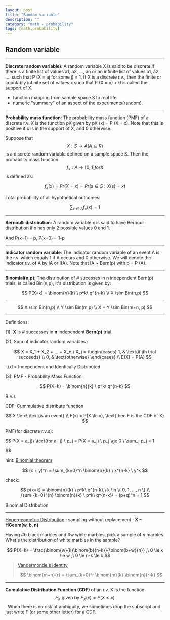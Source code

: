 ```yaml
---
layout: post
title: "Random variable"
description: ""
category: "math - probability"
tags: [math,probability]
---
```


<script type="text/javascript" async
  src="https://cdn.mathjax.org/mathjax/latest/MathJax.js?config=TeX-MML-AM_CHTML">
</script>

<script type="text/x-mathjax-config">
MathJax.Hub.Config({
  displayAlign: "left",
  displayIndent: "2em"
});
</script>

## Random variable

---

__Discrete random variable)__: A random variable X is said to be discrete if there is a finite list of values a1, a2, ..., an or an infinite list of values a1, a2, .... such that P (X = aj for some j) = 1. If X is a discrete r.v., then the finite or countably infinite set of values x such that P (X = x) > 0 is called the support of X.

- function mapping from sample space S to real life
- numeric "summary" of an aspect of the experiments(random).

---

__Probability mass function__: The probability mass function (PMF) of a discrete r.v. X is the function pX given by pX (x) = P (X = x). Note that this is positive if x is in the support of X, and 0 otherwise.

Suppose that $$ X: S \to A ( A \subseteq R ) $$ is a discrete random variable defined on a sample space S. Then the probability mass function $$ f_x: A \to [0, 1] for X $$ is defined as:

$$ f_x(x) = Pr(X = x) = Pr({s \in S : X(s) = x }) $$ 

Total probability of all hypothetical outcomes:

$$ \sum_{x \in A} f_x(x) = 1 $$

---

__Bernoulli distribution__: A random variable x is said to have Bernoulli distribution if x has only 2 possible values 0 and 1.

And P(x=1) = p, P(x=0) = 1-p

---

__Indicator random variable__: The indicator random variable of an event A is the r.v. which equals 1 if A occurs and 0 otherwise. We will denote the indicator r.v. of A by IA or I(A). Note that IA ~ Bern(p) with p = P (A).

---

__Binomial(n,p)__: The distribution of # sucesses in n independent Bern(p) trials, is called Bin(n,p), it's distribution is given by:

$$
P(X=k) = \binom{n}{k} \ p^k\ q^{n-k}
\\
X \sim Bin(n,p)
$$

---

$$
X \sim Bin(n,p)
\\
Y \sim Bin(m,p)
\\
X + Y \sim Bin(m+n, p)
$$

---

Definitions:

(1):
__X__ is # successes in __n__ independent __Bern(p)__ trial.

(2):
Sum of indicator random variables :

$$
X = X_1 + X_2 + ... + X_n,\ X_j =
\begin{cases}
1, & \text{if jth trial succeeds} \\
0, & \text{otherwise}
\end{cases}
\\
E(X) = P(A)
$$

i.i.d = Independent and Identically Distributed

(3): PMF - Probability Mass Function

$$
P(X=k) = \binom{n}{k} \ p^k\ q^{n-k}
$$

R.V.s

CDF: Cummulative distribute function

$$
X \le x\ \text{is an event}
\\
F(x) = P(X \le x), \text{then F is the CDF of X}
$$

PMF(for discrete r.v.s):

$$
P(X = a_j)\ \text{for all j}
\\
p_j = P(X = a_j)
\\
p_j \ge 0
\\
\sum_j p_j = 1

$$


hint: [Binomial theorem](https://en.wikipedia.org/wiki/Binomial_theorem)

$$
(x + y)^n = \sum_{k=0}^n \binom{n}{k} \ x^{n-k} \ y^k
$$


check:

$$
p(x=k) = \binom{n}{k} \ p^k\ q^{n-k},\ k \in \{ 0, 1, ..., n \}
\\
\sum_{k=0}^{n} \binom{n}{k} \ p^k\ q^{n-k}\ = (p+q)^n = 1
$$

Binomial Distribution

---

[Hypergeometric Distribution](https://en.wikipedia.org/wiki/Hypergeometric_distribution) : sampling without replacement : __X ~ HGeom(w, b, n)__

Having #_b_ black marbles and #w white marbles, pick a sample of _n_ marbles. What's the distribution of white marbles in the sample?

$$
P(X=k) = \frac{\binom{w}{k}\binom{b}{n-k}}{\binom{b+w}{n}}
,\ 0 \le k \le w
,\ 0 \le n-k \le b
$$

> [Vandermonde's identity](https://en.wikipedia.org/wiki/Vandermonde%27s_identity)
> 
> $$
> \binom{m+n}{r} = \sum_{k=0}^r \binom{m}{k} \binom{n}{r-k}
> $$

---

__Cumulative Distribution Function (CDF)__ of an r.v. X is the function $$ F_X  \ \text{given by} \ F_X(x) = P ( X \le x ) $$ . When there is no risk of ambiguity, we sometimes drop the subscript and just write F (or some other letter) for a CDF.

